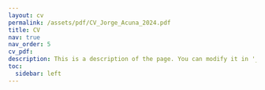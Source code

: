 ```yaml
---
layout: cv
permalink: /assets/pdf/CV_Jorge_Acuna_2024.pdf
title: CV
nav: true
nav_order: 5
cv_pdf:
description: This is a description of the page. You can modify it in '_pages/cv.md'. You can also change or remove the top pdf download button.
toc:
  sidebar: left
---
```

